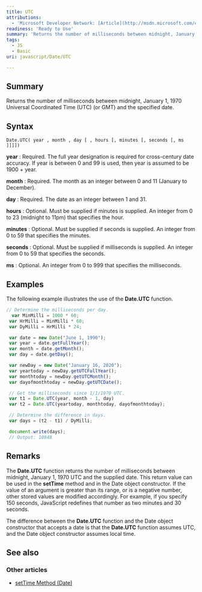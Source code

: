 ```yaml
---
title: UTC
attributions:
  - 'Microsoft Developer Network: [Article](http://msdn.microsoft.com/en-us/library/ie/wz6stk2z(v=vs.94).aspx)'
readiness: 'Ready to Use'
summary: 'Returns the number of milliseconds between midnight, January 1, 1970 Universal Coordinated Time (UTC) (or GMT) and the specified date.'
tags:
  - JS
  - Basic
uri: javascript/Date/UTC

---
```

## Summary

Returns the number of milliseconds between midnight, January 1, 1970 Universal Coordinated Time (UTC) (or GMT) and the specified date.

## Syntax

    Date.UTC( year , month , day [ , hours [, minutes [, seconds [, ms ]]]])

**year**
:   Required. The full year designation is required for cross-century date accuracy. If year is between 0 and 99 is used, then year is assumed to be 1900 + year.

**month**
:   Required. The month as an integer between 0 and 11 (January to December).

**day**
:   Required. The date as an integer between 1 and 31.

**hours**
:   Optional. Must be supplied if minutes is supplied. An integer from 0 to 23 (midnight to 11pm) that specifies the hour.

**minutes**
:   Optional. Must be supplied if seconds is supplied. An integer from 0 to 59 that specifies the minutes.

**seconds**
:   Optional. Must be supplied if milliseconds is supplied. An integer from 0 to 59 that specifies the seconds.

**ms**
:   Optional. An integer from 0 to 999 that specifies the milliseconds.

## Examples

The following example illustrates the use of the **Date.UTC** function.

``` js
// Determine the milliseconds per day.
  var MinMilli = 1000 * 60;
 var HrMilli = MinMilli * 60;
 var DyMilli = HrMilli * 24;

 var date = new Date("June 1, 1990");
 var year = date.getFullYear();
 var month = date.getMonth();
 var day = date.getDay();

 var newDay = new Date("January 16, 2020");
 var yeartoday = newDay.getUTCFullYear();
 var monthtoday = newDay.getUTCMonth();
 var dayofmonthtoday = newDay.getUTCDate();

 // Get the milliseconds since 1/1/1970 UTC.
 var t1 = Date.UTC(year, month - 1, day)
 var t2 = Date.UTC(yeartoday, monthtoday, dayofmonthtoday);

 // Determine the difference in days.
 var days = (t2 - t1) / DyMilli;

 document.write(days);
 // Output: 10848
```

## Remarks

The **Date.UTC** function returns the number of milliseconds between midnight, January 1, 1970 UTC and the supplied date. This return value can be used in the **setTime** method and in the Date object constructor. If the value of an argument is greater than its range, or is a negative number, other stored values are modified accordingly. For example, if you specify 150 seconds, JavaScript redefines that number as two minutes and 30 seconds.

The difference between the **Date.UTC** function and the Date object constructor that accepts a date is that the **Date.UTC** function assumes UTC, and the Date object constructor assumes local time.

## See also

### Other articles

-   [setTime Method (Date)](/javascript/Date/setTime)

